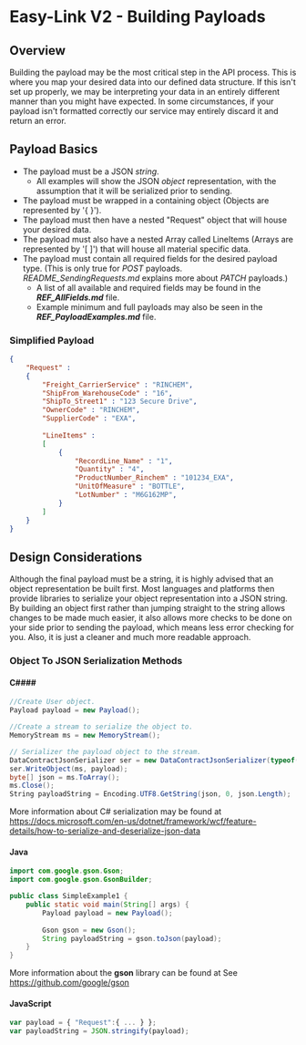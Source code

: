 # Easy-Link V2 - Building Payloads

## Overview

Building the payload may be the most critical step in the API process. This is where you map your desired data into our defined data structure. If this isn't set up properly, we may be interpreting your data in an entirely different manner than you might have expected. In some circumstances, if your payload isn't formatted correctly our service may entirely discard it and return an error.

## Payload Basics

- The payload must be a JSON *string*. 
  - All examples will show the JSON *object* representation, with the assumption that it will be serialized prior to sending.
- The payload must be wrapped in a containing object (Objects are represented by '{ }').
- The payload must then have a nested "Request" object that will house your desired data.
- The payload must also have a nested Array called LineItems (Arrays are represented by '[ ]') that will house all material specific data.
- The payload must contain all required fields for the desired payload type. (This is only true for *POST* payloads. *README_SendingRequests.md* explains more about *PATCH* payloads.)
  - A list of all available and required fields may be found in the ***REF_AllFields.md*** file.
  - Example minimum and full payloads may also be seen in the ***REF_PayloadExamples.md*** file.

### Simplified Payload

```json
{
	"Request" : 
	{
        "Freight_CarrierService" : "RINCHEM",
        "ShipFrom_WarehouseCode" : "16",
        "ShipTo_Street1" : "123 Secure Drive",
        "OwnerCode" : "RINCHEM",
        "SupplierCode" : "EXA",
		
        "LineItems" : 
        [
        	{
                "RecordLine_Name" : "1",
                "Quantity" : "4",
                "ProductNumber_Rinchem" : "101234_EXA",
                "UnitOfMeasure" : "BOTTLE",
                "LotNumber" : "M6G162MP",
            }
     	]
	}
}
```

## Design Considerations

Although the final payload must be a string, it is highly advised that an object representation be built first. Most languages and platforms then provide libraries to serialize your object representation into a JSON string. By building an object first rather than jumping straight to the string allows changes to be made much easier, it also allows more checks to be done on your side prior to sending the payload, which means less error checking for you. Also, it is just a cleaner and much more readable approach.

### Object To JSON Serialization Methods

#### C####

```C#
//Create User object.  
Payload payload = new Payload();  

//Create a stream to serialize the object to.  
MemoryStream ms = new MemoryStream();  

// Serializer the payload object to the stream.  
DataContractJsonSerializer ser = new DataContractJsonSerializer(typeof(Payload));  
ser.WriteObject(ms, payload);  
byte[] json = ms.ToArray();  
ms.Close();  
String payloadString = Encoding.UTF8.GetString(json, 0, json.Length);    

```
More information about C# serialization may be found at https://docs.microsoft.com/en-us/dotnet/framework/wcf/feature-details/how-to-serialize-and-deserialize-json-data

#### Java

```java
import com.google.gson.Gson;
import com.google.gson.GsonBuilder;

public class SimpleExample1 {
    public static void main(String[] args) {
        Payload payload = new Payload();
        
        Gson gson = new Gson();
        String payloadString = gson.toJson(payload);
    }
}
```

More information about the **gson** library can be found at See https://github.com/google/gson 

#### JavaScript

```javascript
var payload = { "Request":{ ... } };
var payloadString = JSON.stringify(payload);
```
